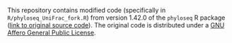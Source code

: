 This repository contains modified code (specifically in `R/phyloseq_UniFrac_fork.R`) from version 1.42.0 of the `phyloseq` R package ([link to original source code](https://github.com/joey711/phyloseq)). The original code is distributed under a [GNU Affero General Public License](https://www.gnu.org/licenses/agpl-3.0.en.html).
